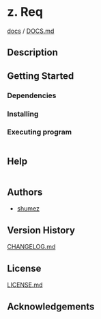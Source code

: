 <!--
Filename: 	README.md
Project: 	/Users/shume/Developer/mnemosyne/docs/Fornix/z_Req
Author: 	shumez <https://github.com/shumez>
Created: 	2018-06-15 20:45:3
Modified: 	2019-01-26 11:24:59
-----
Copyright (c) 2019 shumez
-->

# z. Req


[docs] / [DOCS.md]


## Description


## Getting Started



### Dependencies



### Installing



### Executing program

```
```

## Help

```
```

## Authors

* [shumez]

## Version History

[CHANGELOG.md]

## License

[LICENSE.md]


## Acknowledgements


<!-- ------------------------------- -->
[shumez]: shumez
[DOCS.md]: docs/DOCS.md
[docs]: docs/
[CHANGELOG.md]: CHANGELOG.md
[LICENSE.md]: LICENSE.md
